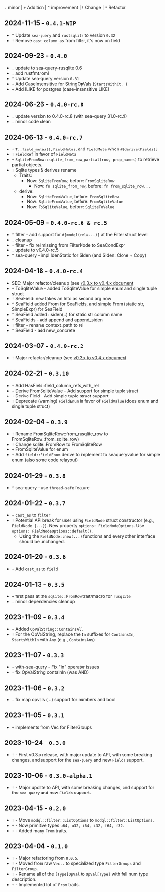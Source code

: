 
`.` minor | `+` Addition | `^` improvement | `!` Change | `*` Refactor

## 2024-11-15 - `0.4.1-WIP`

- `^` Update `sea-query` and `rustsqlite` to version `0.32`
- `!` Remove `cast_column_as` from filter, it's now on field

## 2024-09-23 - `0.4.0`

- `.` update to sea-query-rusqlite 0.6
- `.` add rustfmt.toml
- `^` Update sea-query version `0.31`
- `+` Add CaseInsensitive for StringOpVals (`StartsWithCt` .. )
- `+` Add ILIKE for postgres (case-insensitive LIKE)

## 2024-06-26 - `0.4.0-rc.8`

- `.` update version to 0.4.0-rc.8 (with sea-query 31.0-rc.9)
- `.` minor code clean

## 2024-06-13 - `0.4.0-rc.7`

- `+` `T::field_metas()`, `FieldMetas`, and `FieldMeta`  when `#[derive(Fields)]`
- `!` `FieldRef` in favor of `FieldMeta`
- `+` `SqliteFromRow::sqlite_from_row_partial(row, prop_names)` to retrieve partial objects.
- `!` Sqlite types & derives rename
	- Traits:
		- Now: `SqliteFromRow`, before: `FromSqliteRow`
			- Now: `fn sqlite_from_row`, before: `fn from_sqlite_row...`
	- derive:
		- Now: `SqliteFromValue`, before: `FromSqliteRow`
		- Now: `SqliteFromValue`, before: `FromSqliteValue`
		- Now: `ToSqliteValue`, before: `SqliteToValue`

## 2024-05-09 - `0.4.0-rc.6 & rc.5`

- `^` filter - add support for `#[modql(rel=...)]` at the Filter struct level
- `.` cleanup
- `-` filter - fix rel missing from FilterNode to SeaCondExpr
- `.` update to v0.4.0-rc.5
- `^` sea-query - impl IdenStatic for SIden (and SIden: Clone + Copy)

## 2024-04-18 - `0.4.0-rc.4`

- SEE: Major refactor/cleanup (see [v0.3.x to v0.4.x document](MIGRATION-v03x-v04x.md)
- `+` ToSqliteValue - added ToSqliteValue for simple enum and single tuple struct
- `!` SeaField::new takes an Into<SimpleExpr> as second arg now
- `^` SeaField added From<SeaField> for SeaFields, and simple From (static str, SimpleExpr) for SeaField
- `^` SeaField added ::siden(..) for static str column name
- `^` SeaFields - add append and append_siden
- `!` filter - rename context_path to rel
- `^` SeaField - add new_concrete

## 2024-03-07 - `0.4.0-rc.2`

- `!` Major refactor/cleanup (see [v0.3.x to v0.4.x document](MIGRATION-v03x-v04x.md)

## 2024-02-21 - `0.3.10`

- `+` Add HasField::field_column_refs_with_rel
- `+` Derive FromSqliteValue - Add support for simple tuple struct
- `+` Derive Field - Add simple tuple struct support
- `!` Deprecate (warning) `FieldEnum` in favor of `FieldValue` (does enum and single tuple struct)

## 2024-02-04 - `0.3.9`

- `!` Rename FromSqliteRow::from_rusqlite_row to FromSqliteRow::from_sqlite_row)
- `!` Change sqlite::FromRow to FromSqliteRow
- `+` FromSqliteValue for enum
- `+` Add `field::FieldEnum` derive to implement to seaqueryvalue for simple enum (also some code relayout)

## 2024-01-29 - `0.3.8`

- `^` sea-query - use `thread-safe` feature

## 2024-01-22 - `0.3.7`

- `+` `cast_as` to `filter`
- `!` Potential API break for user using `FieldNode` struct constructor (e.g., `FieldNode {...}`). New property `options: FieldNodeOptions`. Use `options: FieldNodeOptions::default()`.
	- Using the `FieldNode::new(...)` functions and every other interface should be unchanged.

## 2024-01-20 - `0.3.6`

- `+` Add `cast_as` to `field`

## 2024-01-13 - `0.3.5`

- `+` first pass at the `sqlite::FromRow` trait/macro for `rusqlite`
- `.` minor dependencies cleanup

## 2023-11-09 - `0.3.4`

- `+` Added `OpValString::ContainsAll`
- `!` For the OpValString, replace the `In` suffixes for `ContainsIn`, `StartsWithIn` with `Any` (e.g., `ContainsAny`)

## 2023-11-07 - `0.3.3`

- `-` with-sea-query - Fix "in" operator issues
- `-` fix OpValString containIn (was AND)

## 2023-11-06 - `0.3.2`

- `-` fix map opvals ( ..) support for numbers and bool

## 2023-11-05 - `0.3.1`

- `+` implements from Vec<F> for FilterGroups

## 2023-10-24 - `0.3.0`

- `!` - First v0.3.x release, with major update to API, with some breaking changes, and support for the `sea-query` and new `Fields` support.

## 2023-10-06 - `0.3.0-alpha.1`

- `!` - Major update to API, with some breaking changes, and support for the `sea-query` and new `Fields` support.

## 2023-04-15 - `0.2.0`

- `!` - Move `modql::filter::ListOptions` to `modql::filter::ListOptions`.
- `+` - Now primitive types `u64, u32, i64, i32, f64, f32`.
- `+` - Added many `From` traits.

## 2023-04-04 - `0.1.0`

- `!` - Major refactoring from `0.0.5`.
- `!` - Moved from raw `Vec..` to specialized type `FilterGroups` and `FilterGroup`.
- `!` - Rename all of the `[Type]OpVal` to `OpVal[Type]` with full num type description.
- `+` - Implemented lot of `From` traits.
